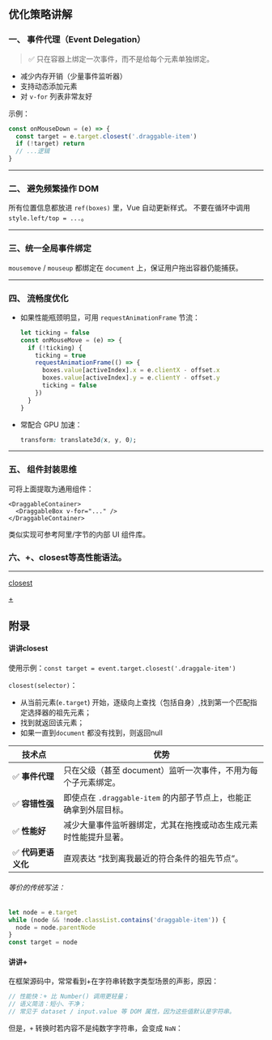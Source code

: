## 优化策略讲解

### 一、 **事件代理（Event Delegation）**

> ✅ 只在容器上绑定一次事件，而不是给每个元素单独绑定。

- 减少内存开销（少量事件监听器）
- 支持动态添加元素
- 对 `v-for` 列表非常友好

示例：

```js
const onMouseDown = (e) => {
  const target = e.target.closest('.draggable-item')
  if (!target) return
  // ...逻辑
}
```

------

### 二、 **避免频繁操作 DOM**

所有位置信息都放进 `ref(boxes)` 里，Vue 自动更新样式。
 不要在循环中调用 `style.left/top = ...`。

------

### 三、**统一全局事件绑定**

`mousemove` / `mouseup` 都绑定在 `document` 上，保证用户拖出容器仍能捕获。

------

### 四、 **流畅度优化**

- 如果性能瓶颈明显，可用 `requestAnimationFrame` 节流：

  ```js
  let ticking = false
  const onMouseMove = (e) => {
    if (!ticking) {
      ticking = true
      requestAnimationFrame(() => {
        boxes.value[activeIndex].x = e.clientX - offset.x
        boxes.value[activeIndex].y = e.clientY - offset.y
        ticking = false
      })
    }
  }
  ```

- 常配合 GPU 加速：

  ```css
  transform: translate3d(x, y, 0);
  ```

------

### 五、 **组件封装思维**

可将上面提取为通用组件：

```vue
<DraggableContainer>
  <DraggableBox v-for="..." />
</DraggableContainer>
```

类似实现可参考阿里/字节的内部 UI 组件库。

### 六、+、closest等高性能语法。

---

[closest](####closest)

[+](+)

## 附录

#### 讲讲closest

使用示例：`const target = event.target.closest('.draggale-item')`

`closest(selector)`：

- 从当前元素(`e.target`) 开始，逐级向上查找（包括自身）,找到第一个匹配指定选择器的祖先元素；
- 找到就返回该元素；
- 如果一直到`document` 都没有找到，则返回null

| 技术点             | 优势                                                         |
| ------------------ | ------------------------------------------------------------ |
| ✅ **事件代理**     | 只在父级（甚至 document）监听一次事件，不用为每个子元素绑定。 |
| ✅ **容错性强**     | 即使点在 `.draggable-item` 的内部子节点上，也能正确拿到外层目标。 |
| ✅ **性能好**       | 减少大量事件监听器绑定，尤其在拖拽或动态生成元素时性能提升显著。 |
| ✅ **代码更语义化** | 直观表达 “找到离我最近的符合条件的祖先节点”。                |

###### 等价的传统写法：

```js
let node = e.target
while (node && !node.classList.contains('draggable-item')) {
  node = node.parentNode
}
const target = node

```

#### 讲讲+

在框架源码中，常常看到+在字符串转数字类型场景的声影，原因：
```js
// 性能快：+ 比 Number() 调用更轻量；
// 语义简洁：短小、干净；
// 常见于 dataset / input.value 等 DOM 属性，因为这些值默认是字符串。
```

但是，`+` 转换时若内容不是纯数字字符串，会变成 `NaN`：









